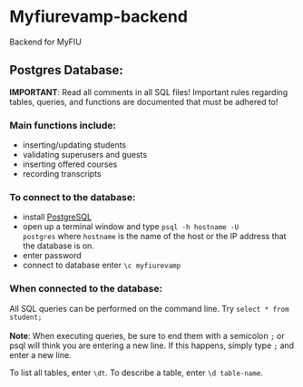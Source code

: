 # Myfiurevamp-backend
Backend for MyFIU

## Postgres Database:

<strong>IMPORTANT</strong>: Read all comments in all SQL files! Important rules regarding tables, queries, and functions are documented that 
must be adhered to!

### Main functions include:
  - inserting/updating students
  - validating superusers and guests
  - inserting offered courses
  - recording transcripts
  
### To connect to the database:
  - install <a href="http://www.enterprisedb.com/products-services-training/pgdownload">PostgreSQL</a>
  - open up a terminal window and type <code>psql -h hostname -U postgres</code> where <code>hostname</code> is the name of the host or the IP address that the database is on.
  - enter password
  - connect to database enter <code>\c myfiurevamp</code>
  
### When connected to the database:  
All SQL queries can be performed on the command line. Try <code>select * from student;</code>
</br>
</br>
<strong>Note</strong>: When executing queries, be sure to end them with a semicolon <code>;</code> or psql will think you are entering a new line. If this happens, simply type <code>;</code> and enter a new line.

To list all tables, enter <code>\dt</code>. To describe a table, enter <code>\d table-name</code>.




